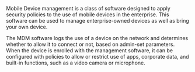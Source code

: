 Mobile Device management is a class of software designed to apply security policies to the use of mobile devices in the enterprise. This software can be used to manage enterprise-owned devices as well as bring your own device.

The MDM software logs the use of a device on the network and determines whether to allow it to connect or not, based on admin-set parameters. When the device is enrolled with the management software, it can be configured with policies to allow or restrict use of apps, corporate data, and built-in functions, such as a video camera or microphone. 
